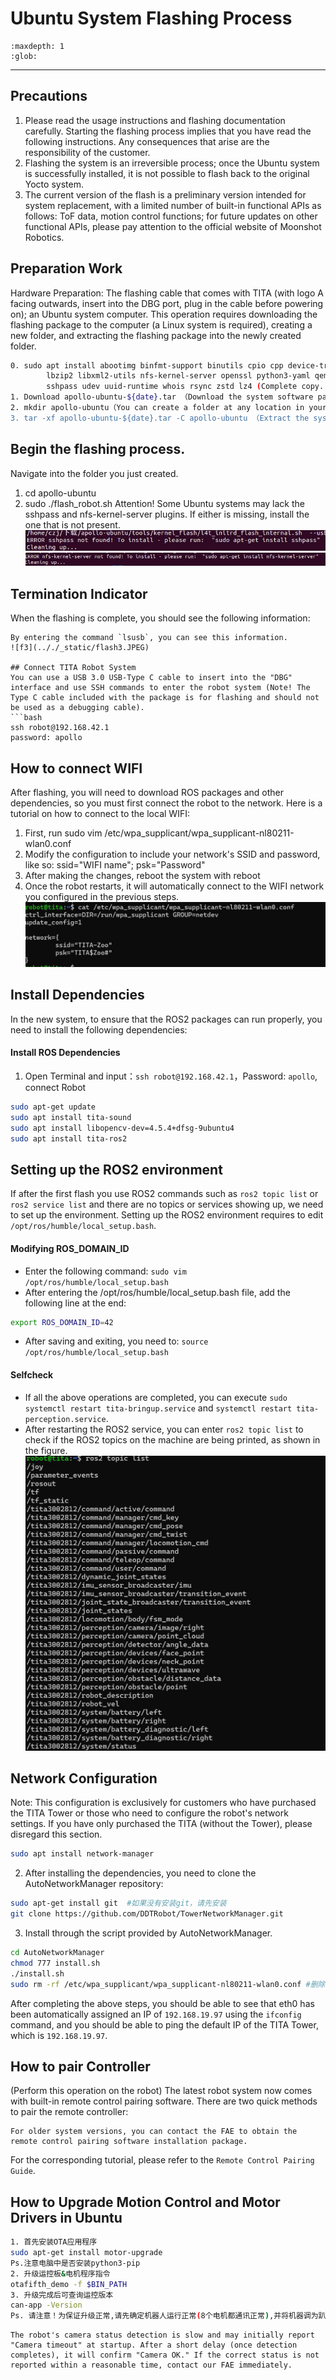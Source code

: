 # Ubuntu System Flashing Process
```{toctree}
:maxdepth: 1
:glob:
```

------
## Precautions
1.  Please read the usage instructions and flashing documentation carefully. Starting the flashing process implies that you have read the following instructions. Any consequences that arise are the responsibility of the customer.
2. Flashing the system is an irreversible process; once the Ubuntu system is successfully installed, it is not possible to flash back to the original Yocto system.
3. The current version of the flash is a preliminary version intended for system replacement, with a limited number of built-in functional APIs as follows: ToF data, motion control functions; for future updates on other functional APIs, please pay attention to the official website of Moonshot Robotics.

## Preparation Work
Hardware Preparation: The flashing cable that comes with TITA (with logo A facing outwards, insert into the DBG port, plug in the cable before powering on); an Ubuntu system computer.
This operation requires downloading the flashing package to the computer (a Linux system is required), creating a new folder, and extracting the flashing package into the newly created folder.
```bash
0. sudo apt install abootimg binfmt-support binutils cpio cpp device-tree-compiler dosfstools
        lbzip2 libxml2-utils nfs-kernel-server openssl python3-yaml qemu-user-static
        sshpass udev uuid-runtime whois rsync zstd lz4 (Complete copy. These are the dependencies required for NVIDIA firmware flashing. Please install these dependencies on the flashing computer first, not on the robot.)
1. Download apollo-ubuntu-${date}.tar （Download the system software package corresponding to the date）
2. mkdir apollo-ubuntu（You can create a folder at any location in your computer's system）
3. tar -xf apollo-ubuntu-${date}.tar -C apollo-ubuntu （Extract the system software package into the newly created folder）
```

## Begin the flashing process.
Navigate into the folder you just created.
1. cd  apollo-ubuntu
2. sudo ./flash_robot.sh
Attention! Some Ubuntu systems may lack the sshpass and nfs-kernel-server plugins. If either is missing, install the one that is not present.
![f1](.././_static/flash1.JPEG)
![f2](.././_static/flash2.JPEG)

## Termination Indicator
When the flashing is complete, you should see the following information:
```
By entering the command `lsusb`, you can see this information.
![f3](.././_static/flash3.JPEG)

## Connect TITA Robot System
You can use a USB 3.0 USB-Type C cable to insert into the "DBG" interface and use SSH commands to enter the robot system (Note! The Type C cable included with the package is for flashing and should not be used as a debugging cable).
```bash
ssh robot@192.168.42.1
password: apollo
```

## How to connect WIFI
After flashing, you will need to download ROS packages and other dependencies, so you must first connect the robot to the network. Here is a tutorial on how to connect to the local WIFI:

1. First, run sudo vim /etc/wpa_supplicant/wpa_supplicant-nl80211-wlan0.conf
2. Modify the configuration to include your network's SSID and password, like so: ssid="WIFI name"; psk="Password"
3. After making the changes, reboot the system with reboot
4. Once the robot restarts, it will automatically connect to the WIFI network you configured in the previous steps.
![f8](.././_static/flash8.jpeg)

## Install Dependencies
In the new system, to ensure that the ROS2 packages can run properly, you need to install the following dependencies:
#### Install ROS Dependencies
1. Open Terminal and input：`ssh robot@192.168.42.1`，Password: `apollo`, connect Robot
```bash
sudo apt-get update
sudo apt install tita-sound
sudo apt install libopencv-dev=4.5.4+dfsg-9ubuntu4
sudo apt install tita-ros2
```
## Setting up the ROS2 environment
If after the first flash you use ROS2 commands such as `ros2 topic list` or `ros2 service list` and there are no topics or services showing up, we need to set up the environment. Setting up the ROS2 environment requires to edit `/opt/ros/humble/local_setup.bash`.

####  Modifying ROS_DOMAIN_ID
- Enter the following command: `sudo vim /opt/ros/humble/local_setup.bash`
- After entering the /opt/ros/humble/local_setup.bash file, add the following line at the end:
```bash
export ROS_DOMAIN_ID=42
```
- After saving and exiting, you need to: `source /opt/ros/humble/local_setup.bash`

#### Selfcheck
- If all the above operations are completed, you can execute `sudo systemctl restart tita-bringup.service` and `systemctl restart tita-perception.service`.
- After restarting the ROS2 service, you can enter `ros2 topic list` to check if the ROS2 topics on the machine are being printed, as shown in the figure.
![f7](.././_static/flash7.jpeg)

## Network Configuration
Note: This configuration is exclusively for customers who have purchased the TITA Tower or those who need to configure the robot's network settings. If you have only purchased the TITA (without the Tower), please disregard this section.
```bash
sudo apt install network-manager
```
2. After installing the dependencies, you need to clone the AutoNetworkManager repository:
```bash
sudo apt-get install git  #如果没有安装git，请先安装
git clone https://github.com/DDTRobot/TowerNetworkManager.git
```
3. Install through the script provided by AutoNetworkManager.
```bash
cd AutoNetworkManager
chmod 777 install.sh
./install.sh
sudo rm -rf /etc/wpa_supplicant/wpa_supplicant-nl80211-wlan0.conf #删除原有wifi配置文件,以免影响网络连接,后续联网使用 sudo nmcli device wifi connect "example" password "1111111" 方式连接
```
After completing the above steps, you should be able to see that eth0 has been automatically assigned an IP of `192.168.19.97` using the `ifconfig` command, and you should be able to ping the default IP of the TITA Tower, which is `192.168.19.97`.


## How to pair Controller
(Perform this operation on the robot) The latest robot system now comes with built-in remote control pairing software. There are two quick methods to pair the remote controller:
```{note}
For older system versions, you can contact the FAE to obtain the remote control pairing software installation package.
```
For the corresponding tutorial, please refer to the `Remote Control Pairing Guide`.

## How to Upgrade Motion Control and Motor Drivers in Ubuntu
```bash
1. 首先安装OTA应用程序
sudo apt-get install motor-upgrade
Ps.注意电脑中是否安装python3-pip
2. 升级运控板&电机程序指令
otafifth_demo -f $BIN_PATH
3. 升级完成后可查询运控版本
can-app -Version
Ps. 请注意！为保证升级正常,请先确定机器人运行正常(8个电机都通讯正常),并将机器调为趴下状态。
```
```{note}
The robot's camera status detection is slow and may initially report "Camera timeout" at startup. After a short delay (once detection completes), it will confirm "Camera OK." If the correct status is not reported within a reasonable time, contact our FAE immediately.
```
